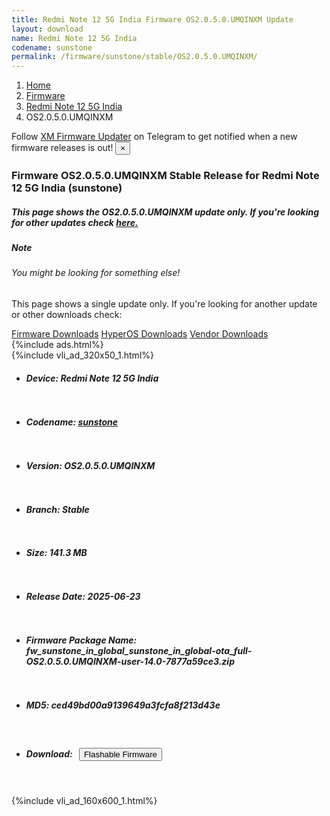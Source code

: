```yaml
---
title: Redmi Note 12 5G India Firmware OS2.0.5.0.UMQINXM Update
layout: download
name: Redmi Note 12 5G India
codename: sunstone
permalink: /firmware/sunstone/stable/OS2.0.5.0.UMQINXM/
---
```

<nav aria-label="breadcrumb">
    <ol class="breadcrumb">
        <li class="breadcrumb-item"><a href="/">Home</a></li>
        <li class="breadcrumb-item"><a href="/firmware/">Firmware</a></li>
        <li class="breadcrumb-item"><a href="/firmware/sunstone/">Redmi Note 12 5G India</a></li>
        <li class="breadcrumb-item active" aria-current="page">OS2.0.5.0.UMQINXM</li>
    </ol>
</nav>
<div class="alert alert-primary alert-dismissible fade show" role="alert">
    Follow <a href="https://t.me/XiaomiFirmwareUpdater" class="alert-link">XM Firmware Updater</a> on Telegram to get
    notified when a new firmware releases is out!
    <button type="button" class="close" data-dismiss="alert" aria-label="Close">
        <span aria-hidden="true">&times;</span>
    </button>
</div>
<div class="col-12 mx-auto">
    <h3 class="title bg-light p-2 rounded">Firmware OS2.0.5.0.UMQINXM Stable Release for Redmi Note 12 5G India (sunstone)</h3>
    <h5>This page shows the OS2.0.5.0.UMQINXM update only. If you're looking for other updates check
        <a href="/firmware/sunstone/">here.</a></h5>
    <div class="card">
        <div class="card-body">
            <h5 class="card-title">Note</h5>
            <h6 class="card-subtitle mb-2 text-muted">You might be looking for something else!</h6>
            <p class="card-text">This page shows a single update only.
                If you're looking for another update or other downloads check:</p>
            <a href="/firmware/" class="card-link">Firmware Downloads</a>
            <a href="/hyperos/" class="card-link">HyperOS Downloads</a>
            <a href="/vendor/" class="card-link">Vendor Downloads</a>
        </div>
    </div>
    {%include ads.html%}
    <div class="row justify-content-center">
        <div class="col-10" id="downloads">
                    <div class="card card-body">
            {%include vli_ad_320x50_1.html%}
            <ul class="list-unstyled">
                <li style="padding-bottom: 10px;">
                    <h5><b>Device: </b>Redmi Note 12 5G India</h5>
                </li>
                <li style="padding-bottom: 10px;">
                    <h5><b>Codename: </b> <a href="/firmware/sunstone/" target="_blank">sunstone</a> </h5>
                </li>
                <li style="padding-bottom: 10px;">
                    <h5><b>Version: </b>OS2.0.5.0.UMQINXM</h5>
                </li>
                <li style="padding-bottom: 10px;">
                    <h5><b>Branch: </b>Stable</h5>
                </li>
                <li style="padding-bottom: 10px;">
                    <h5><b>Size: </b>141.3 MB</h5>
                </li>
                <li style="padding-bottom: 10px;">
                    <h5><b>Release Date: </b>2025-06-23</h5>
                </li>
                <li style="padding-bottom: 10px;">
                    <h5><b>Firmware Package Name: </b><span id="filename" class="text-dark">fw_sunstone_in_global_sunstone_in_global-ota_full-OS2.0.5.0.UMQINXM-user-14.0-7877a59ce3.zip</span></h5>
                </li>
                <li style="padding-bottom: 10px;">
                    <h5><b>MD5: </b><span id="md5" class="text-muted">ced49bd00a9139649a3fcfa8f213d43e</span></h5>
                </li>
                <li style="padding-bottom: 10px;">
                    <h5><b>Download: </b><button type="button" id="download" class="btn btn-primary"
                    style="margin: 7px;" onclick="redirect('fw_sunstone_in_global_sunstone_in_global-ota_full-OS2.0.5.0.UMQINXM-user-14.0-7877a59ce3.zip'); return false;"><i class="fa fa-download"></i> Flashable Firmware</button></h5>
                </li>
            </ul>
        </div>
        </div>
        {%include vli_ad_160x600_1.html%}
    </div>
</div>
